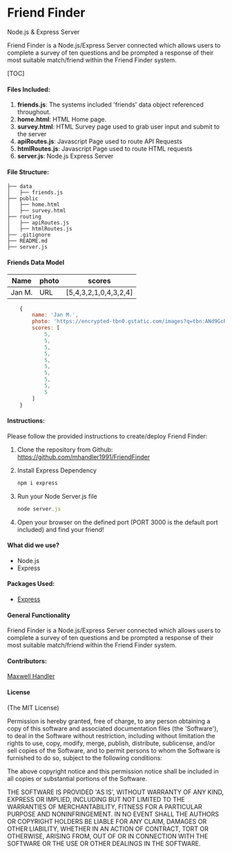 # Friend Finder

Node.js & Express Server

Friend Finder is a Node.js/Express Server connected which allows users to complete a survey of ten questions and be prompted a response of their most suitable match/friend within the Friend Finder system.



[TOC]

#### Files Included:

1. **friends.js**: The systems included 'friends' data object referenced throughout.
2. **home.html**: HTML Home page. 
3. **survey.html**: HTML Survey page used to grab user input and submit to the server
4. **apiRoutes.js**: Javascript Page used to route API Requests
5. **htmlRoutes.js**: Javascript Page used to route HTML requests
6. **server.js**: Node.js Express Server



#### File Structure:

```
├── data
│   ├── friends.js
├── public
│   ├── home.html
│   ├── survey.html
├── routing
│   ├── apiRoutes.js
│   ├── htmlRoutes.js
├── .gitignore
├── README.md
├── server.js
```



#### Friends Data Model

| Name   | photo | scores                |
| ------ | ----- | --------------------- |
| Jan M. | URL   | [5,4,3,2,1,0,4,3,2,4] |

```javascript
    {
        name: 'Jan M.',
        photo: 'https://encrypted-tbn0.gstatic.com/images?q=tbn:ANd9GcRjOBtmjFVqdH7DvFykMNYMm7GVMDsqzrU2nuOi975uaPH3dsiB',
        scores: [
            5,
            5,
            5,
            5,
            5,
            5,
            5,
            5,
            5,
            5
        ]
    }
```



#### Instructions: 

Please follow the provided instructions to create/deploy Friend Finder:

1. Clone the repository from Github: https://github.com/mhandler1991/FriendFinder

2. Install Express Dependency

   ```javascript
   npm i express
   ```

3. Run your Node Server.js file

   ```javascript
   node server.js
   ```

4. Open your browser on the defined port (PORT 3000 is the default port included) and find your friend!



#### What did we use?

- Node.js
- Express



#### Packages Used:

- [Express](https://www.npmjs.com/package/express)



#### General Functionality

Friend Finder is a Node.js/Express Server connected which allows users to complete a survey of ten questions and be prompted a response of their most suitable match/friend within the Friend Finder system.



#### Contributors: 

[Maxwell Handler](http://maxwellhandler.com/)



#### License

(The MIT License)

Permission is hereby granted, free of charge, to any person obtaining a copy of this software and associated documentation files (the 'Software'), to deal in the Software without restriction, including without limitation the rights to use, copy, modify, merge, publish, distribute, sublicense, and/or sell copies of the Software, and to permit persons to whom the Software is furnished to do so, subject to the following conditions:

The above copyright notice and this permission notice shall be included in all copies or substantial portions of the Software.

THE SOFTWARE IS PROVIDED 'AS IS', WITHOUT WARRANTY OF ANY KIND, EXPRESS OR IMPLIED, INCLUDING BUT NOT LIMITED TO THE WARRANTIES OF MERCHANTABILITY, FITNESS FOR A PARTICULAR PURPOSE AND NONINFRINGEMENT. IN NO EVENT SHALL THE AUTHORS OR COPYRIGHT HOLDERS BE LIABLE FOR ANY CLAIM, DAMAGES OR OTHER LIABILITY, WHETHER IN AN ACTION OF CONTRACT, TORT OR OTHERWISE, ARISING FROM, OUT OF OR IN CONNECTION WITH THE SOFTWARE OR THE USE OR OTHER DEALINGS IN THE SOFTWARE.